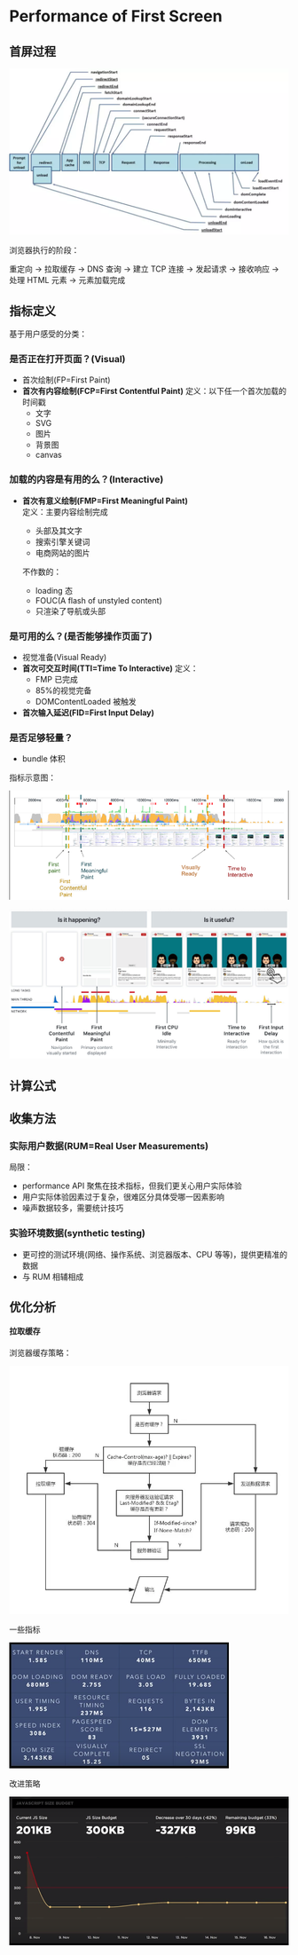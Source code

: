 # Performance of First Screen

## 首屏过程

![](../.gitbook/assets/image%20%285%29.png)

浏览器执行的阶段：

重定向 -&gt; 拉取缓存 -&gt; DNS 查询 -&gt; 建立 TCP 连接 -&gt; 发起请求 -&gt; 接收响应 -&gt; 处理 HTML 元素 -&gt; 元素加载完成

## 指标定义

基于用户感受的分类：

### 是否正在打开页面？\(Visual\)

* 首次绘制\(FP=First Paint\)
* **首次有内容绘制\(FCP=First Contentful Paint\)** 定义：以下任一个首次加载的时间戳
  * 文字
  * SVG
  * 图片
  * 背景图
  * canvas

### 加载的内容是有用的么？\(Interactive\)

* **首次有意义绘制\(FMP=First Meaningful Paint\)**  
  定义：主要内容绘制完成

  * 头部及其文字
  * 搜索引擎关键词
  * 电商网站的图片

  不作数的：

  * loading 态
  * FOUC\(A flash of unstyled content\)
  * 只渲染了导航或头部

### 是可用的么？\(是否能够操作页面了\)

* 视觉准备\(Visual Ready\)
* **首次可交互时间\(TTI=Time To Interactive\)** 定义：
  * FMP 已完成
  * 85%的视觉完备
  * DOMContentLoaded 被触发
* **首次输入延迟\(FID=First Input Delay\)**

### 是否足够轻量？

* bundle 体积

指标示意图：

![](../.gitbook/assets/image.png)

![](../.gitbook/assets/image%20%282%29.png)

## 计算公式



## 收集方法

### 实际用户数据\(RUM=Real User Measurements\)

局限：

* performance API 聚焦在技术指标，但我们更关心用户实际体验
* 用户实际体验因素过于复杂，很难区分具体受哪一因素影响
* 噪声数据较多，需要统计技巧

### 实验环境数据\(synthetic testing\)

* 更可控的测试环境\(网络、操作系统、浏览器版本、CPU 等等\)，提供更精准的数据
* 与 RUM 相辅相成

## 优化分析

#### 拉取缓存

浏览器缓存策略：

![](../.gitbook/assets/image%20%281%29.png)



一些指标

![](../.gitbook/assets/image%20%284%29.png)



改进策略

![](../.gitbook/assets/image%20%283%29.png)



